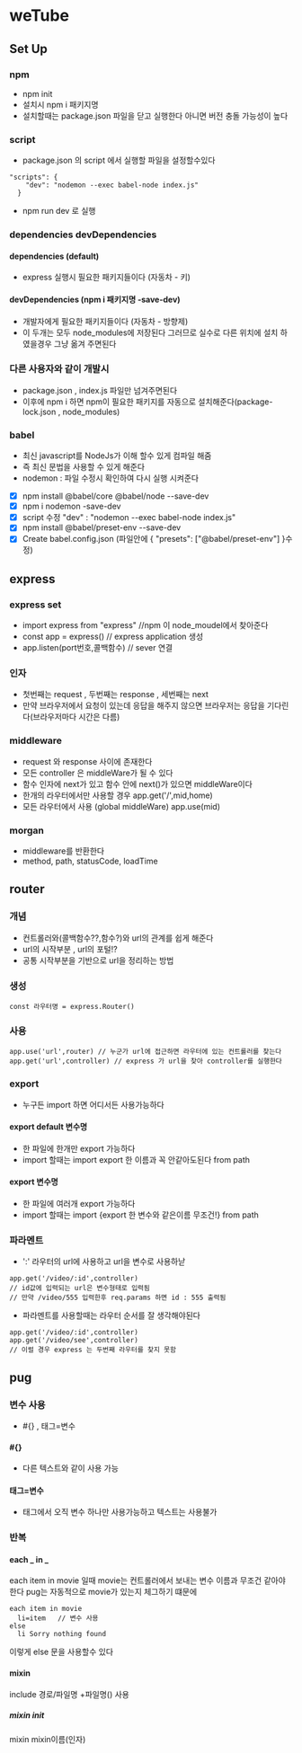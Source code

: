 # weTube

## Set Up

### npm

- npm init
- 설치시 npm i 패키지명
- 설치할때는 package.json 파일을 닫고 실행한다 아니면 버전 충돌 가능성이 높다

### script

- package.json 의 script 에서 실행할 파일을 설정할수있다

```
"scripts": {
    "dev": "nodemon --exec babel-node index.js"
  }
```

- npm run dev 로 실행

### dependencies devDependencies

#### dependencies (default)

- express 실행시 필요한 패키지들이다 (자동차 - 키)

#### devDependencies (npm i 패키지명 -save-dev)

- 개발자에게 필요한 패키지들이다 (자동차 - 방향제)
- 이 두개는 모두 node_modules에 저장된다 그러므로 실수로 다른 위치에 설치 하였을경우 그냥 옮겨 주면된다

### 다른 사용자와 같이 개발시

- package.json , index.js 파일만 넘겨주면된다
- 이후에 npm i 하면 npm이 필요한 패키지를 자동으로 설치해준다(package-lock.json , node_modules)

### babel

- 최신 javascript를 NodeJs가 이해 할수 있게 컴파일 해줌
- 즉 최신 문법을 사용할 수 있게 해준다
- nodemon : 파일 수정시 확인하여 다시 실행 시켜준다

- [x] npm install @babel/core @babel/node --save-dev
- [x] npm i nodemon -save-dev
- [x] script 수정 "dev" : "nodemon --exec babel-node index.js"
- [x] npm install @babel/preset-env --save-dev
- [x] Create babel.config.json (파일안에 {
      "presets": ["@babel/preset-env"]
      }수정)

## express

### express set

- import express from "express" //npm 이 node_moudel에서 찾아준다
- const app = express() // express application 생성
- app.listen(port번호,콜백함수) // sever 연결

### 인자

- 첫번째는 request , 두번째는 response , 세번째는 next
- 만약 브라우저에서 요청이 있는데 응답을 해주지 않으면 브라우저는 응답을 기다린다(브라우저마다 시간은 다름)

### middleware

- request 와 response 사이에 존재한다
- 모든 controller 은 middleWare가 될 수 있다
- 함수 인자에 next가 있고 함수 안에 next()가 있으면 middleWare이다
- 한개의 라우터에서만 사용할 경우 app.get('/',mid,home)
- 모든 라우터에서 사용 (global middleWare) app.use(mid)

### morgan

- middleware를 반환한다
- method, path, statusCode, loadTime

## router

### 개념

- 컨트롤러와(콜백함수??,함수?)와 url의 관계를 쉽게 해준다
- url의 시작부분 , url의 포털!?
- 공통 시작부분을 기반으로 url을 정리하는 방법

### 생성

```
const 라우터명 = express.Router()
```

### 사용

```
app.use('url',router) // 누군가 url에 접근하면 라우터에 있는 컨트롤러를 찾는다
app.get('url',controller) // express 가 url을 찾아 controller를 실행한다
```

### export

- 누구든 import 하면 어디서든 사용가능하다

#### export default 변수명

- 한 파일에 한개만 export 가능하다
- import 할때는 import export 한 이름과 꼭 안같아도된다 from path

#### export 변수명

- 한 파일에 여러개 export 가능하다
- import 할때는 import {export 한 변수와 같은이름 무조건!} from path

### 파라멘트

- ':' 라우터의 url에 사용하고 url을 변수로 사용하낟

```
app.get('/video/:id',controller)
// id값에 입력되는 url은 변수형태로 입력됨
// 만약 /video/555 입력한후 req.params 하면 id : 555 출력됨
```

- 파라멘트를 사용할때는 라우터 순서를 잘 생각해야된다

```
app.get('/video/:id',controller)
app.get('/video/see',controller)
// 이럴 경우 express 는 두번째 라우터를 찾지 못함
```

## pug

### 변수 사용

- #{} , 태그=변수

#### #{}

- 다른 텍스트와 같이 사용 가능

#### 태그=변수

- 태그에서 오직 변수 하나만 사용가능하고 텍스트는 사용불가

### 반복

#### each _ in _

each item in movie 일때 movie는 컨트롤러에서 보내는 변수 이름과 무조건 같아야한다
pug는 자동적으로 movie가 있는지 체그하기 떄문에

```
each item in movie
  li=item   // 변수 사용
else
  li Sorry nothing found
```

이렇게 else 문을 사용할수 있다

#### mixin

include 경로/파일명 +파일명() 사용

##### mixin init

mixin mixin이름(인자)
